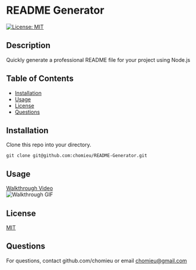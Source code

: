 # README Generator
[![License: MIT](https://img.shields.io/badge/License-MIT-yellow.svg)](https://choosealicense.com/licenses/mit/)
        
## Description
Quickly generate a professional README file for your project using Node.js
   
## Table of Contents
* [Installation](#installation)
* [Usage](#usage)
* [License](#license)
* [Questions](#questions)
        
## Installation
Clone this repo into your directory.
```
git clone git@github.com:chomieu/README-Generator.git
```

## Usage
[Walkthrough Video](https://drive.google.com/file/d/1cr6vxcIDR7EPusXFjN1sXw3Cbk5iBkNp/view)</br>
![Walkthrough GIF](./README_walkthrough.gif)
        
## License
[MIT](https://choosealicense.com/licenses/mit/)

## Questions
For questions, contact github.com/chomieu or email chomieu@gmail.com
